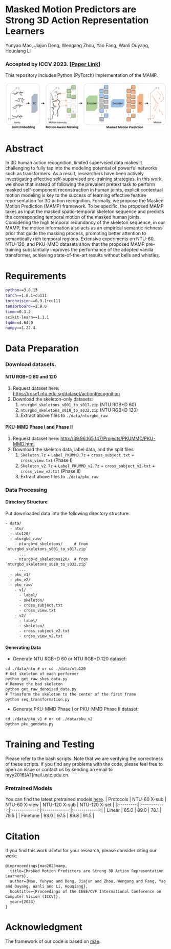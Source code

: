 # Masked Motion Predictors are Strong 3D Action Representation Learners
Yunyao Mao, Jiajun Deng, Wengang Zhou, Yao Fang, Wanli Ouyang, Houqiang Li

### Accepted by **ICCV 2023**. [[Paper Link]](https://arxiv.org/pdf/2308.07092.pdf)

This repository includes Python (PyTorch) implementation of the MAMP.

![](./images/mamp.png)

# Abstract
In 3D human action recognition, limited supervised data makes it challenging to fully tap into the modeling potential of powerful networks such as transformers. As a result, researchers have been actively investigating effective self-supervised pre-training strategies. In this work, we show that instead of following the prevalent pretext task to perform masked self-component reconstruction in human joints, explicit contextual motion modeling is key to the success of learning effective feature representation for 3D action recognition. Formally, we propose the Masked Motion Prediction (MAMP) framework. To be specific, the proposed MAMP takes as input the masked spatio-temporal skeleton sequence and predicts the corresponding temporal motion of the masked human joints. Considering the high temporal redundancy of the skeleton sequence, in our MAMP, the motion information also acts as an empirical semantic richness prior that guide the masking process, promoting better attention to semantically rich temporal regions. Extensive experiments on NTU-60, NTU-120, and PKU-MMD datasets show that the proposed MAMP pre-training substantially improves the performance of the adopted vanilla transformer, achieving state-of-the-art results without bells and whistles.

# Requirements

```bash
python==3.8.13
torch==1.8.1+cu111
torchvision==0.9.1+cu111
tensorboard==2.9.0
timm==0.3.2
scikit-learn==1.1.1
tqdm==4.64.0
numpy==1.22.4
```

# Data Preparation

### Download datasets.
#### NTU RGB+D 60 and 120
1. Request dataset here: https://rose1.ntu.edu.sg/dataset/actionRecognition
2. Download the skeleton-only datasets:
   1. `nturgbd_skeletons_s001_to_s017.zip` (NTU RGB+D 60)
   2. `nturgbd_skeletons_s018_to_s032.zip` (NTU RGB+D 120)
   3. Extract above files to `./data/nturgbd_raw`

#### PKU-MMD Phase I and Phase II
1. Request dataset here: http://39.96.165.147/Projects/PKUMMD/PKU-MMD.html
2. Download the skeleton data, label data, and the split files:
   1. `Skeleton.7z` + `Label_PKUMMD.7z` + `cross_subject.txt` + `cross_view.txt` (Phase I)
   2. `Skeleton_v2.7z` + `Label_PKUMMD_v2.7z` + `cross_subject_v2.txt` + `cross_view_v2.txt` (Phase II)
   3. Extract above files to `./data/pku_raw`

### Data Processing

#### Directory Structure

Put downloaded data into the following directory structure:

```
- data/
  - ntu/
  - ntu120/
  - nturgbd_raw/
    - nturgb+d_skeletons/     # from `nturgbd_skeletons_s001_to_s017.zip`
      ...
    - nturgb+d_skeletons120/  # from `nturgbd_skeletons_s018_to_s032.zip`
      ...
  - pku_v1/
  - pku_v2/
  - pku_raw/
    - v1/
      - label/
      - skeleton/
      - cross_subject.txt
      - cross_view.txt
    - v2/
      - label/
      - skeleton/
      - cross_subject_v2.txt
      - cross_view_v2.txt
```

#### Generating Data

- Generate NTU RGB+D 60 or NTU RGB+D 120 dataset:
```
cd ./data/ntu # or cd ./data/ntu120
# Get skeleton of each performer
python get_raw_skes_data.py
# Remove the bad skeleton 
python get_raw_denoised_data.py
# Transform the skeleton to the center of the first frame
python seq_transformation.py
```
- Generate PKU-MMD Phase I or PKU-MMD Phase II dataset:
```
cd ./data/pku_v1 # or cd ./data/pku_v2
python pku_gendata.py
```

# Training and Testing
Please refer to the bash scripts. Note that we are verifying the correctness of these scripts. If you find any problems with the code, please feel free to open an issue or contact us by sending an email to myy2016[AT]mail.ustc.edu.cn.

### Pretrained Models
You can find the latest pretrained models [here](https://rec.ustc.edu.cn/share/64bde560-5939-11ee-bf1f-5fbb082a1db4).
| Protocols | NTU-60 X-sub | NTU-60 X-view | NTU-120 X-sub | NTU-120 X-set |
|:---------:|:------------:|:-------------:|:-------------:|:-------------:|
|  Linear   |     85.0     |      89.0     |      78.1     |      79.5     |
| Finetune  |     93.0     |      97.5     |      89.8     |      91.5     |


# Citation
If you find this work useful for your research, please consider citing our work:
```
@inproceedings{mao2023mamp,
  title={Masked Motion Predictors are Strong 3D Action Representation Learners},
  author={Mao, Yunyao and Deng, Jiajun and Zhou, Wengang and Fang, Yao and Ouyang, Wanli and Li, Houqiang},
  booktitle={Proceedings of the IEEE/CVF International Conference on Computer Vision (ICCV)},
  year={2023}
}
```

# Acknowledgment
The framework of our code is based on [mae](https://github.com/facebookresearch/mae).

